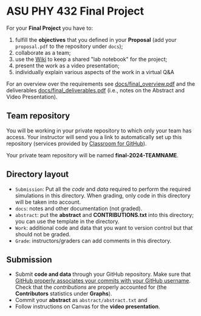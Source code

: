 # ASU PHY 432 Final Project #

For your **Final Project** you have to:

1. fulfill the **objectives** that you defined in your **Proposal**
   (add your `proposal.pdf` to the repository under `docs`);
2. collaborate as a team;
3. use the [Wiki](wiki) to keep a shared "lab notebook" for the project;
4. present the work as a video presentation;
5. individually explain various aspects of the work in a virtual Q&A

For an overview over the requirements see
[docs/final_overview.pdf](docs/final_overview.pdf) and the
deliverables
[docs/final_deliverables.pdf](docs/final_deliverables.pdf) (i.e.,
notes on the Abstract and Video Presentation).

## Team repository
You will be working in your private repository to which only your team
has access. Your instructor will send you a link to automatically set
up this repository (services provided by
[Classroom for GitHub](https://classroom.github.com/)).

Your private team repository will be named **final-2024-TEAMNAME**.



## Directory layout

* `Submission`: Put all the *code* and *data* required to perform the required
   simulations in this directory. When grading, only code in this
   directory will be taken into account.
* `docs`: notes and other documentation (not graded).
* `abstract`: put the **abstract** and **CONTRIBUTIONS.txt** into this directory; you can
   use the template in the directory.
* `Work`: additional code and data that you want to version control
   but that should not be graded.
* `Grade`: instructors/graders can add comments in this directory.
  

## Submission

* Submit **code and data** through your GitHub repository. Make sure that
  [GitHub properly associates your commits with your GitHub username](https://help.github.com/articles/why-are-my-commits-linked-to-the-wrong-user/). Check
  that the *contributions* are properly accounted
  for (the **Contributors** statistics under **Graphs**).
* Commit your **abstract** as `abstract/abstract.txt` and 
* Follow instructions on Canvas for the **video presentation**.


